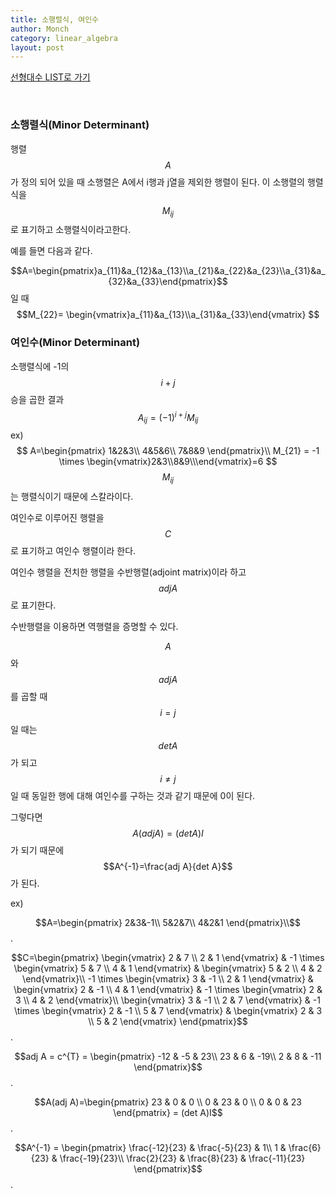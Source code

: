 ```yaml
---
title: 소행렬식, 여인수
author: Monch
category: linear_algebra
layout: post
---
```


[선형대수 LIST로 가기](https://songminkee.github.io//linear_algebra/2030/05/03/list.html)

 

  <br>

<h3><b>소행렬식(Minor Determinant)</b></h3>

행렬 $$A$$가 정의 되어 있을 때 소행렬은 A에서 i행과 j열을 제외한 행렬이 된다. 이 소행렬의 행렬식을  $$M_{ij}$$로 표기하고 소행렬식이라고한다.

예를 들면 다음과 같다.

$$A=\begin{pmatrix}a_{11}&a_{12}&a_{13}\\a_{21}&a_{22}&a_{23}\\a_{31}&a_{32}&a_{33}\end{pmatrix}$$ 일 때 $$M_{22}= \begin{vmatrix}a_{11}&a_{13}\\a_{31}&a_{33}\end{vmatrix} $$



<h3><b>여인수(Minor Determinant)</b></h3>

소행렬식에 -1의 $$i+j$$승을 곱한 결과
$$
A_{ij}=(-1)^{i+j}M_{ij}
$$
ex)
$$
A=\begin{pmatrix}
1&2&3\\
4&5&6\\
7&8&9
\end{pmatrix}\\
M_{21} = -1 \times \begin{vmatrix}2&3\\8&9\\\end{vmatrix}=6
$$
$$M_{ij}$$는 행렬식이기 때문에 스칼라이다.

여인수로 이루어진 행렬을 $$C$$로 표기하고 여인수 행렬이라 한다.

여인수 행렬을 전치한 행렬을 수반행렬(adjoint matrix)이라 하고 $$adj A$$로 표기한다.

수반행렬을 이용하면 역행렬을 증명할 수 있다.

$$A$$와 $$adj A$$를 곱할 때 $$i=j$$일 때는 $$detA$$가 되고 $$i \ne j$$일 때 동일한 행에 대해  여인수를 구하는 것과 같기 때문에 0이 된다.

그렇다면 $$A(adj A)=(det A)I$$가 되기 때문에 $$A^{-1}=\frac{adj A}{det A}$$가 된다.

ex)

$$A=\begin{pmatrix} 2&3&-1\\ 5&2&7\\ 4&2&1 \end{pmatrix}\\$$.

$$C=\begin{pmatrix} \begin{vmatrix} 2 & 7 \\ 2 & 1 \end{vmatrix} & -1 \times \begin{vmatrix} 5 & 7 \\ 4 & 1 \end{vmatrix} & \begin{vmatrix} 5 & 2 \\ 4 & 2 \end{vmatrix}\\ -1 \times \begin{vmatrix} 3 & -1 \\ 2 & 1 \end{vmatrix} & \begin{vmatrix} 2 & -1 \\ 4 & 1 \end{vmatrix} & -1 \times \begin{vmatrix} 2 & 3 \\ 4 & 2
\end{vmatrix}\\ \begin{vmatrix} 3 & -1 \\ 2 & 7 \end{vmatrix} & -1 \times \begin{vmatrix} 2 & -1 \\ 5 & 7
\end{vmatrix} & \begin{vmatrix} 2 & 3 \\ 5 & 2 \end{vmatrix} \end{pmatrix}$$.

$$adj A = c^{T} = \begin{pmatrix} -12 & -5 & 23\\ 23 & 6 & -19\\ 2 & 8 & -11 \end{pmatrix}$$.

$$A(adj A)=\begin{pmatrix} 23 & 0 & 0 \\ 0 & 23 & 0 \\ 0 & 0 & 23 \end{pmatrix} = (det A)I$$.

$$A^{-1} = \begin{pmatrix} \frac{-12}{23} & \frac{-5}{23} & 1\\ 1 & \frac{6}{23} & \frac{-19}{23}\\ \frac{2}{23} & \frac{8}{23} & \frac{-11}{23} \end{pmatrix}$$.